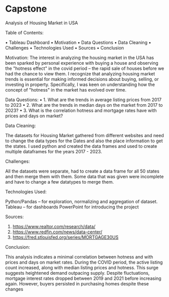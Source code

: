 # Capstone
Analysis of Housing Market in USA

Table of Contents:


•	Tableau Dashboard
•	Motivation
•	Data Questions
•	Data Cleaning
•	Challenges
•	Technologies Used
•	Sources
•	Conclusion






Motivation:
 The interest in analyzing the housing market in the USA has been sparked by personal experience with buying a house and observing the "hotness effect" in the covid period – the rapid sale of houses before we had the chance to view them.  I recognize that analyzing housing market trends is essential for making informed decisions about buying, selling, or investing in property. Specifically, I was keen on understanding how the concept of "hotness" in the market has evolved over time. 

Data Questions:
•	1. What are the trends in average listing prices from 2017 to 2023
•	2. What are the trends in median days on the market from 2017 to 2023?
•	3. What is the correlation hotness and mortgage rates have with prices and days on market?

Data Cleaning:

The datasets for Housing Market gathered  from different websites and need to change the data types for the Dates and also the place information to get the states. I used python and created the data frames and used to create multiple dataframes for the years 2017 - 2023.

Challenges:

All the datasets were separate, had to create a data frame for all 50 states and then merge them with them. Some data that was given were incomplete and have to change a few datatypes to merge them.


Technologies Used:

Python/Pandas – for exploration, normalizing and aggregation of dataset.
Tableau – for dashboards
PowerPoint for introducing the project 



Sources: 
1.	https://www.realtor.com/research/data/
2.	https://www.redfin.com/news/data-center/
3.	https://fred.stlouisfed.org/series/MORTGAGE30US



Conclusion:

This analysis indicates a minimal correlation between hotness and with prices and days on market rates. During the COVID period, the active listing count increased, along with median listing prices and hotness. This surge suggests heightened demand outpacing supply. Despite fluctuations, mortgage interest rates dropped between 2019 and 2021 before increasing again. However, buyers persisted in purchasing homes despite these changes


